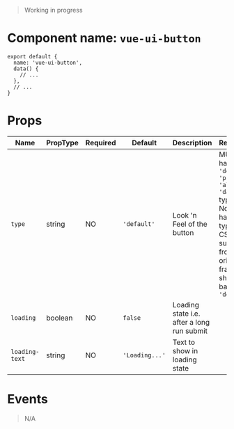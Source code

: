 > Working in progress

# Component name: `vue-ui-button`
```
export default {
  name: 'vue-ui-button',
  data() {
    // ...
  },
  // ...
}
```
# Props
| Name | PropType | Required | Default | Description | Requirement |
|------|-----------|----------|---------|-------------|-------------|
| `type` | string | NO | `'default'` | Look 'n Feel of the button | MUST handle `'default', 'primary', 'alternate', 'danger'` types.<br>Non-handled types i.e. no CSS supports from the original framework, should fall back to `'default'` |
| `loading` | boolean | NO | `false` | Loading state i.e. after a long run submit | |
| `loading-text` | string | NO | `'Loading...'` | Text to show in loading state | |
# Events
> N/A